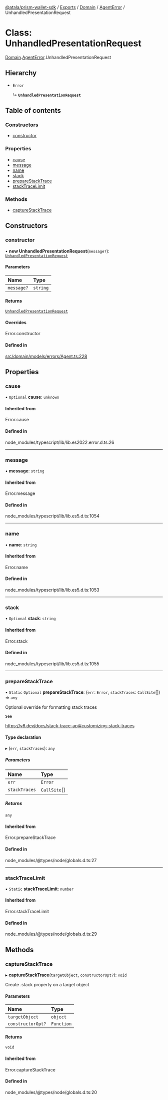 [@atala/prism-wallet-sdk](../README.md) / [Exports](../modules.md) / [Domain](../modules/Domain.md) / [AgentError](../modules/Domain.AgentError.md) / UnhandledPresentationRequest

# Class: UnhandledPresentationRequest

[Domain](../modules/Domain.md).[AgentError](../modules/Domain.AgentError.md).UnhandledPresentationRequest

## Hierarchy

- `Error`

  ↳ **`UnhandledPresentationRequest`**

## Table of contents

### Constructors

- [constructor](Domain.AgentError.UnhandledPresentationRequest.md#constructor)

### Properties

- [cause](Domain.AgentError.UnhandledPresentationRequest.md#cause)
- [message](Domain.AgentError.UnhandledPresentationRequest.md#message)
- [name](Domain.AgentError.UnhandledPresentationRequest.md#name)
- [stack](Domain.AgentError.UnhandledPresentationRequest.md#stack)
- [prepareStackTrace](Domain.AgentError.UnhandledPresentationRequest.md#preparestacktrace)
- [stackTraceLimit](Domain.AgentError.UnhandledPresentationRequest.md#stacktracelimit)

### Methods

- [captureStackTrace](Domain.AgentError.UnhandledPresentationRequest.md#capturestacktrace)

## Constructors

### constructor

• **new UnhandledPresentationRequest**(`message?`): [`UnhandledPresentationRequest`](Domain.AgentError.UnhandledPresentationRequest.md)

#### Parameters

| Name | Type |
| :------ | :------ |
| `message?` | `string` |

#### Returns

[`UnhandledPresentationRequest`](Domain.AgentError.UnhandledPresentationRequest.md)

#### Overrides

Error.constructor

#### Defined in

[src/domain/models/errors/Agent.ts:228](https://github.com/hyperledger/identus-edge-agent-sdk-ts/blob/c632f0efed4b3d905476bd3d4312ebd50a8d0a12/src/domain/models/errors/Agent.ts#L228)

## Properties

### cause

• `Optional` **cause**: `unknown`

#### Inherited from

Error.cause

#### Defined in

node_modules/typescript/lib/lib.es2022.error.d.ts:26

___

### message

• **message**: `string`

#### Inherited from

Error.message

#### Defined in

node_modules/typescript/lib/lib.es5.d.ts:1054

___

### name

• **name**: `string`

#### Inherited from

Error.name

#### Defined in

node_modules/typescript/lib/lib.es5.d.ts:1053

___

### stack

• `Optional` **stack**: `string`

#### Inherited from

Error.stack

#### Defined in

node_modules/typescript/lib/lib.es5.d.ts:1055

___

### prepareStackTrace

▪ `Static` `Optional` **prepareStackTrace**: (`err`: `Error`, `stackTraces`: `CallSite`[]) => `any`

Optional override for formatting stack traces

**`See`**

https://v8.dev/docs/stack-trace-api#customizing-stack-traces

#### Type declaration

▸ (`err`, `stackTraces`): `any`

##### Parameters

| Name | Type |
| :------ | :------ |
| `err` | `Error` |
| `stackTraces` | `CallSite`[] |

##### Returns

`any`

#### Inherited from

Error.prepareStackTrace

#### Defined in

node_modules/@types/node/globals.d.ts:27

___

### stackTraceLimit

▪ `Static` **stackTraceLimit**: `number`

#### Inherited from

Error.stackTraceLimit

#### Defined in

node_modules/@types/node/globals.d.ts:29

## Methods

### captureStackTrace

▸ **captureStackTrace**(`targetObject`, `constructorOpt?`): `void`

Create .stack property on a target object

#### Parameters

| Name | Type |
| :------ | :------ |
| `targetObject` | `object` |
| `constructorOpt?` | `Function` |

#### Returns

`void`

#### Inherited from

Error.captureStackTrace

#### Defined in

node_modules/@types/node/globals.d.ts:20
